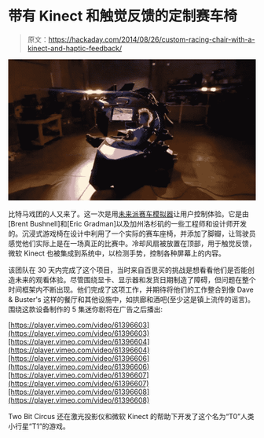 # 带有 Kinect 和触觉反馈的定制赛车椅

> 原文：<https://hackaday.com/2014/08/26/custom-racing-chair-with-a-kinect-and-haptic-feedback/>

![bestbuy_1](img/85cb644f9e9359e8970e0b53b0087286.png)

比特马戏团的人又来了。这一次是用[未来派赛车模拟器](http://twobitcircus.com/productions/stunt-show-bestbuy-simulator/)让用户控制体验。它是由[Brent Bushnell]和[Eric Gradman]以及加州洛杉矶的一些工程师和设计师开发的。沉浸式游戏椅在设计中利用了一个实际的赛车座椅，并添加了脚瓣，让驾驶员感觉他们实际上是在一场真正的比赛中。冷却风扇被放置在顶部，用于触觉反馈，微软 Kinect 也被集成到系统中，以检测手势，控制各种屏幕上的内容。

该团队在 30 天内完成了这个项目，当时来自百思买的挑战是想看看他们是否能创造未来的观看体验。尽管围绕显卡、显示器和发货日期制造了障碍，但问题在整个时间框架内不断出现。他们完成了这项工作，并期待将他们的工作整合到像 Dave & Buster's 这样的餐厅和其他设施中，如拱廊和酒吧(至少这是镇上流传的谣言)。围绕这款设备制作的 5 集迷你剧将在广告之后播出:

[https://player.vimeo.com/video/61396603](https://player.vimeo.com/video/61396603)[https://player.vimeo.com/video/61396604](https://player.vimeo.com/video/61396604)[https://player.vimeo.com/video/61396606](https://player.vimeo.com/video/61396606)[https://player.vimeo.com/video/61396607](https://player.vimeo.com/video/61396607)[https://player.vimeo.com/video/61396608](https://player.vimeo.com/video/61396608)

Two Bit Circus 还在激光投影仪和微软 Kinect 的帮助下开发了这个名为“T0”人类小行星“T1”的游戏。